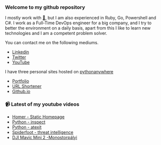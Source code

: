 ### Welcome to my github repository

I mostly work with [:snake:](https://www.python.org/), but I am also experienced in Ruby, Go, Powershell and C#. I work as a Full-Time DevOps engineer for a big company, and I try to better the environment on a daily basis, apart from this I like to learn new technologies and I am a competent problem solver.

You can contact me on the following mediums.
- [Linkedin](https://www.linkedin.com/in/r3ap3rpy)
- [Twitter](https://twitter.com/r3ap3rpy)
- [YouTube](https://www.youtube.com/channel/UC1qkMXH8d2I9DDAtBSeEHqg)

I have three personal sites hosted on [pythonanywhere](https://www.pythonanywhere.com/)
- [Portfolio](http://r3ap3rpy.pythonanywhere.com/)
- [URL Shortener](http://shortenpy.pythonanywhere.com/)
- [Github.io](https://r3ap3rpy.github.io/)

### :video_camera: Latest of my youtube videos
<!-- YOUTUBE:START -->
- [Homer - Static Homepage](https://www.youtube.com/watch?v=MjsKJEc_at8)
- [Python - inspect](https://www.youtube.com/watch?v=h4tlb9GzYRo)
- [Python - atexit](https://www.youtube.com/watch?v=m3xCW8h_e_4)
- [Spiderfoot - threat intelligence](https://www.youtube.com/watch?v=JmuXBEOIWag)
- [DJI Mavic Mini 2 -Monostorpályi](https://www.youtube.com/watch?v=ptfV3IQOJ9A)
<!-- YOUTUBE:END -->

